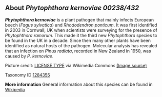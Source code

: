 **About *Phytophthora kernoviae 00238/432***
-------------------------
***Phytophthora kernoviae*** is a plant pathogen that mainly infects
European beech (*Fagus sylvatica*) and *Rhododendron ponticum*. It was
first identified in 2003 in Cornwall, UK when scientists were surveying
for the presence of *Phytophthora ramorum*. This made it the third new
*Phytophthora* species to be found in the UK in a decade. Since then
many other plants have been identified as natural hosts of the pathogen.
Molecular analysis has revealed that an infection on *Pinus radiata*,
recorded in New Zealand in 1950, was caused by *P. kernoviae*.


Picture credit: [LICENSE TYPE]() via Wikimedia Commons [(Image source)](https://en.wikipedia.org/wiki/Phytophthora_kernoviae#/media/File:Phytophthora_kernoviae_-_Beech_tree_infection_cropped.jpg)

Taxonomy ID [1284355](https://www.uniprot.org/taxonomy/1284355)


**More information**
General information about this species can be found in [Wikipedia](https://en.wikipedia.org/wiki/phytophthora_kernoviae_00238/432)
